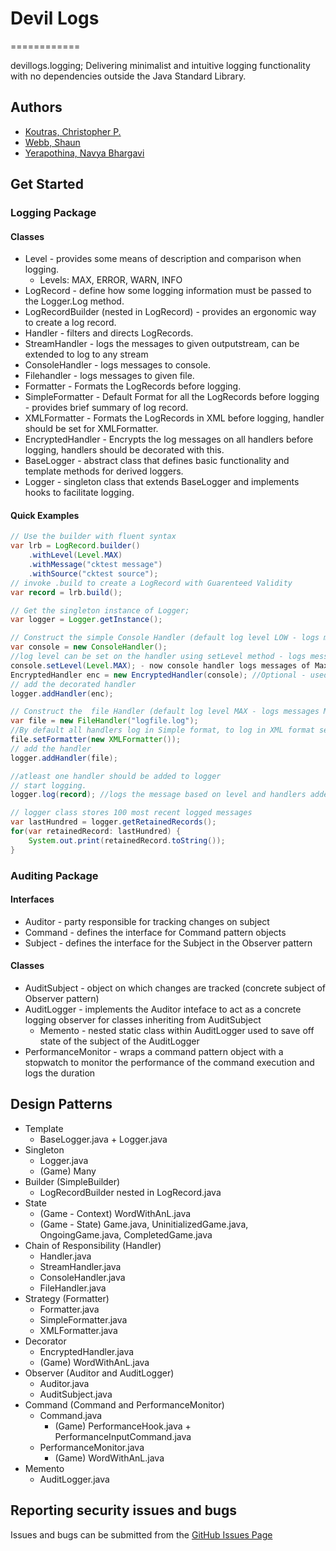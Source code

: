 # Devil Logs
============

devillogs.logging; Delivering minimalist and intuitive logging functionality with no dependencies outside the Java Standard Library.

## Authors
* [Koutras, Christopher P.](https://github.com/cpkoutras)
* [Webb, Shaun](https://github.com/shaunwebb20)
* [Yerapothina, Navya Bhargavi](https://github.com/NavyaBhargaviYerapothina)


## Get Started

### Logging Package

#### Classes
- Level - provides some means of description and comparison when logging.
    - Levels: MAX, ERROR, WARN, INFO
- LogRecord - define how some logging information must be passed to the Logger.Log method.
- LogRecordBuilder (nested in LogRecord) - provides an ergonomic way to create a log record.
- Handler - filters and directs LogRecords.
- StreamHandler - logs the messages to given outputstream, can be extended to log to any stream
- ConsoleHandler - logs messages to console.
- Filehandler - logs messages to given file.
- Formatter - Formats the LogRecords before logging.
- SimpleFormatter - Default Format for all the LogRecords before logging - provides brief summary of log record.
- XMLFormatter - Formats the LogRecords in XML before logging, handler should be set for XMLFormatter.
- EncryptedHandler - Encrypts the log messages on all handlers before logging, handlers should be decorated with this.
- BaseLogger - abstract class that defines basic functionality and template methods for derived loggers.
- Logger - singleton class that extends BaseLogger and implements hooks to facilitate logging.

#### Quick Examples

```java
// Use the builder with fluent syntax
var lrb = LogRecord.builder()
    .withLevel(Level.MAX)
    .withMessage("cktest message")
    .withSource("cktest source");
// invoke .build to create a LogRecord with Guarenteed Validity
var record = lrb.build();

// Get the singleton instance of Logger;
var logger = Logger.getInstance();

// Construct the simple Console Handler (default log level LOW - logs messages LOW)
var console = new ConsoleHandler();
//log level can be set on the handler using setLevel method - logs messages of given level
console.setLevel(Level.MAX); - now console handler logs messages of Max level
EncryptedHandler enc = new EncryptedHandler(console); //Optional - used to encrypt log messages, can be added on all handlers
// add the decorated handler
logger.addHandler(enc);

// Construct the  file Handler (default log level MAX - logs messages MAX and below)
var file = new FileHandler("logfile.log");
//By default all handlers log in Simple format, to log in XML format setFormatter for the handler
file.setFormatter(new XMLFormatter());
// add the handler
logger.addHandler(file);

//atleast one handler should be added to logger
// start logging. 
logger.log(record); //logs the message based on level and handlers added

// logger class stores 100 most recent logged messages
var lastHundred = logger.getRetainedRecords();
for(var retainedRecord: lastHundred) {
    System.out.print(retainedRecord.toString());
}
```

### Auditing Package

#### Interfaces
- Auditor - party responsible for tracking changes on subject
- Command - defines the interface for Command pattern objects
- Subject - defines the interface for the Subject in the Observer pattern

#### Classes
- AuditSubject - object on which changes are tracked (concrete subject of Observer pattern)
- AuditLogger - implements the Auditor inteface to act as a concrete logging observer for classes inheriting from AuditSubject
	- Memento - nested static class within AuditLogger used to save off state of the subject of the AuditLogger
- PerformanceMonitor - wraps a command pattern object with a stopwatch to monitor the performance of the command execution and logs the duration


## Design Patterns

- Template 
    - BaseLogger.java + Logger.java
- Singleton 
    - Logger.java 
    - (Game) Many
- Builder (SimpleBuilder)
    - LogRecordBuilder nested in LogRecord.java
- State
    - (Game - Context) WordWithAnL.java
    - (Game - State) Game.java, UninitializedGame.java, OngoingGame.java, CompletedGame.java
- Chain of Responsibility (Handler)
    - Handler.java
	- StreamHandler.java
	- ConsoleHandler.java
	- FileHandler.java	
- Strategy (Formatter)
	- Formatter.java
	- SimpleFormatter.java
	- XMLFormatter.java
- Decorator
	- EncryptedHandler.java
    - (Game) WordWithAnL.java
- Observer (Auditor and AuditLogger)
    - Auditor.java
    - AuditSubject.java
- Command (Command and PerformanceMonitor)
	- Command.java
        - (Game) PerformanceHook.java + PerformanceInputCommand.java
	- PerformanceMonitor.java
        - (Game) WordWithAnL.java
- Memento
	- AuditLogger.java


## Reporting security issues and bugs

Issues and bugs can be submitted from the [GitHub Issues Page](https://github.com/CCSU-DesignPatterns/publicfinalprojectf22-devil-logs/issues)
